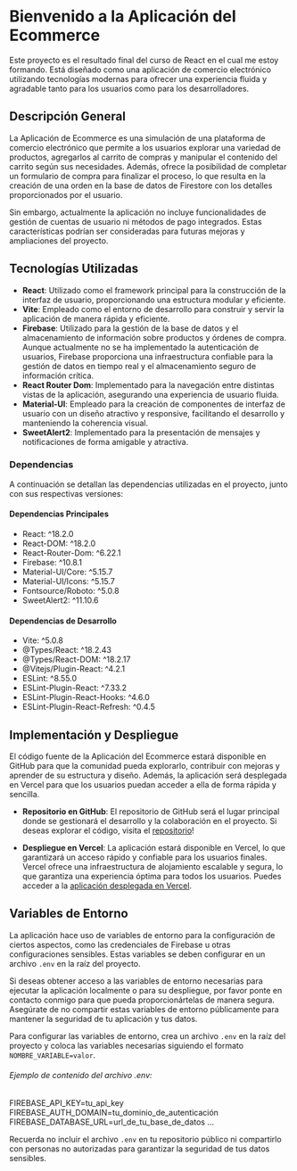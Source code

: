 # Bienvenido a la Aplicación del Ecommerce

Este proyecto es el resultado final del curso de React en el cual me estoy formando. Está diseñado como una aplicación de comercio electrónico utilizando tecnologías modernas para ofrecer una experiencia fluida y agradable tanto para los usuarios como para los desarrolladores.

## Descripción General

La Aplicación de Ecommerce es una simulación de una plataforma de comercio electrónico que permite a los usuarios explorar una variedad de productos, agregarlos al carrito de compras y manipular el contenido del carrito según sus necesidades. Además, ofrece la posibilidad de completar un formulario de compra para finalizar el proceso, lo que resulta en la creación de una orden en la base de datos de Firestore con los detalles proporcionados por el usuario.

Sin embargo, actualmente la aplicación no incluye funcionalidades de gestión de cuentas de usuario ni métodos de pago integrados. Estas características podrían ser consideradas para futuras mejoras y ampliaciones del proyecto.

## Tecnologías Utilizadas

- **React**: Utilizado como el framework principal para la construcción de la interfaz de usuario, proporcionando una estructura modular y eficiente.
- **Vite**: Empleado como el entorno de desarrollo para construir y servir la aplicación de manera rápida y eficiente.
- **Firebase**: Utilizado para la gestión de la base de datos y el almacenamiento de información sobre productos y órdenes de compra. Aunque actualmente no se ha implementado la autenticación de usuarios, Firebase proporciona una infraestructura confiable para la gestión de datos en tiempo real y el almacenamiento seguro de información crítica.
- **React Router Dom**: Implementado para la navegación entre distintas vistas de la aplicación, asegurando una experiencia de usuario fluida.
- **Material-UI**: Empleado para la creación de componentes de interfaz de usuario con un diseño atractivo y responsive, facilitando el desarrollo y manteniendo la coherencia visual.
- **SweetAlert2**: Implementado para la presentación de mensajes y notificaciones de forma amigable y atractiva.

### Dependencias

A continuación se detallan las dependencias utilizadas en el proyecto, junto con sus respectivas versiones:

#### Dependencias Principales

- React: ^18.2.0
- React-DOM: ^18.2.0
- React-Router-Dom: ^6.22.1
- Firebase: ^10.8.1
- Material-UI/Core: ^5.15.7
- Material-UI/Icons: ^5.15.7
- Fontsource/Roboto: ^5.0.8
- SweetAlert2: ^11.10.6

#### Dependencias de Desarrollo

- Vite: ^5.0.8
- @Types/React: ^18.2.43
- @Types/React-DOM: ^18.2.17
- @Vitejs/Plugin-React: ^4.2.1
- ESLint: ^8.55.0
- ESLint-Plugin-React: ^7.33.2
- ESLint-Plugin-React-Hooks: ^4.6.0
- ESLint-Plugin-React-Refresh: ^0.4.5

## Implementación y Despliegue

El código fuente de la Aplicación del Ecommerce estará disponible en GitHub para que la comunidad pueda explorarlo, contribuir con mejoras y aprender de su estructura y diseño. Además, la aplicación será desplegada en Vercel para que los usuarios puedan acceder a ella de forma rápida y sencilla.

- **Repositorio en GitHub**: El repositorio de GitHub será el lugar principal donde se gestionará el desarrollo y la colaboración en el proyecto. Si deseas explorar el código, visita el [repositorio](https://github.com/LautaroRoskospf/lautaroRoskospf-entregaFinal-react)!

- **Despliegue en Vercel**: La aplicación estará disponible en Vercel, lo que garantizará un acceso rápido y confiable para los usuarios finales. Vercel ofrece una infraestructura de alojamiento escalable y segura, lo que garantiza una experiencia óptima para todos los usuarios. Puedes acceder a la [aplicación desplegada en Vercel](https://lautaro-roskospf-entrega-final-react.vercel.app/).

## Variables de Entorno

La aplicación hace uso de variables de entorno para la configuración de ciertos aspectos, como las credenciales de Firebase u otras configuraciones sensibles. Estas variables se deben configurar en un archivo `.env` en la raíz del proyecto.

Si deseas obtener acceso a las variables de entorno necesarias para ejecutar la aplicación localmente o para su despliegue, por favor ponte en contacto conmigo para que pueda proporcionártelas de manera segura. Asegúrate de no compartir estas variables de entorno públicamente para mantener la seguridad de tu aplicación y tus datos.

Para configurar las variables de entorno, crea un archivo `.env` en la raíz del proyecto y coloca las variables necesarias siguiendo el formato `NOMBRE_VARIABLE=valor`.

###### Ejemplo de contenido del archivo .env:

FIREBASE_API_KEY=tu_api_key
FIREBASE_AUTH_DOMAIN=tu_dominio_de_autenticación
FIREBASE_DATABASE_URL=url_de_tu_base_de_datos
...

Recuerda no incluir el archivo `.env` en tu repositorio público ni compartirlo con personas no autorizadas para garantizar la seguridad de tus datos sensibles.
